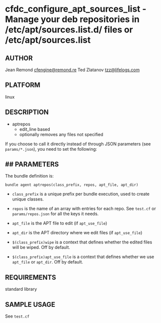 # cfdc_configure_apt_sources_list - Manage your deb repositories in /etc/apt/sources.list.d/ files or /etc/apt/sources.list
## AUTHOR
Jean Remond <cfengine@remond.re>
Ted Zlatanov <tzz@lifelogs.com>

## PLATFORM
linux

## DESCRIPTION
* aptrepos
    - edit_line based
    - optionally removes any files not specified 

If you choose to call it directly instead of through JSON parameters
(see `params/*.json`), you need to set the following:

## ## PARAMETERS

The bundle definition is:

    bundle agent aptrepos(class_prefix, repos, apt_file, apt_dir)

* `class_prefix` is a unique prefix per bundle execution, used to create unique classes.

* `repos` is the name of an array with entries for each repo.  See
  `test.cf` or `params/repos.json` for all the keys it needs.

* `apt_file` is the APT file to edit (if `apt_use_file`)

* `apt_dir` is the APT directory where we edit files (if `apt_use_file`)

* `$(class_prefix)wipe` is a context that defines whether the edited
  files will be wiped.  Off by default.

* `$(class_prefix)apt_use_file` is a context that defines whether we
  use `apt_file` or `apt_dir`.  Off by default.

## REQUIREMENTS
standard library

## SAMPLE USAGE
See `test.cf`
